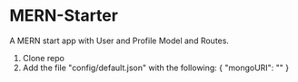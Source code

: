 # MERN-Starter
A MERN start app with User and Profile Model and Routes.

1. Clone repo
2. Add the file "config/default.json" with the following:
        {
          "mongoURI": "<pathToYourMongoURI>"
        }
